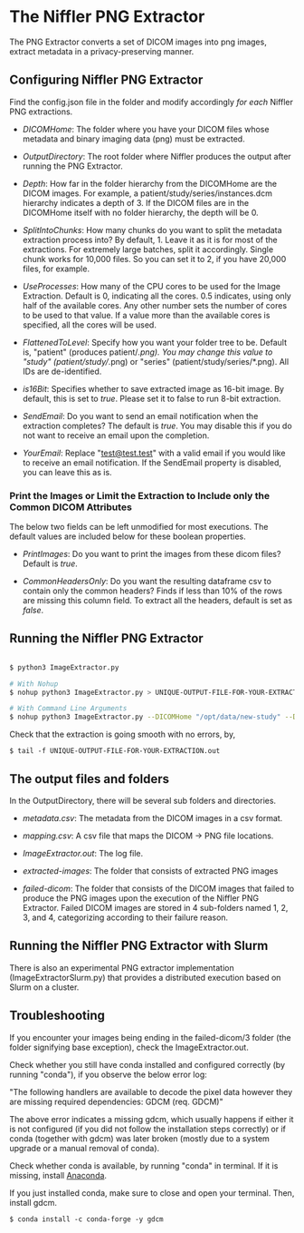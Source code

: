 # The Niffler PNG Extractor

The PNG Extractor converts a set of DICOM images into png images, extract metadata in a privacy-preserving manner.


## Configuring Niffler PNG Extractor

Find the config.json file in the folder and modify accordingly *for each* Niffler PNG extractions.

* *DICOMHome*: The folder where you have your DICOM files whose metadata and binary imaging data (png) must be extracted.

* *OutputDirectory*: The root folder where Niffler produces the output after running the PNG Extractor.

* *Depth*: How far in the folder hierarchy from the DICOMHome are the DICOM images. For example, a patient/study/series/instances.dcm hierarchy indicates a depth of 3. If the DICOM files are in the DICOMHome itself with no folder hierarchy, the depth will be 0.

* *SplitIntoChunks*: How many chunks do you want to split the metadata extraction process into? By default, 1. Leave it as it is for most of the extractions. For extremely large batches, split it accordingly. Single chunk works for 10,000 files. So you can set it to 2, if you have 20,000 files, for example.

* *UseProcesses*: How many of the CPU cores to be used for the Image Extraction. Default is 0, indicating all the cores. 0.5 indicates, using only half of the available cores. Any other number sets the number of cores to be used to that value. If a value more than the available cores is specified, all the cores will be used.

* *FlattenedToLevel*: Specify how you want your folder tree to be. Default is, "patient" (produces patient/*.png). 
  You may change this value to "study" (patient/study/*.png) or "series" (patient/study/series/*.png). All IDs are de-identified.
 
* *is16Bit*:  Specifies whether to save extracted image as 16-bit  image. By default, this is set to _true_. Please set it to false to run 8-bit extraction.
  
* *SendEmail*: Do you want to send an email notification when the extraction completes? The default is _true_. You may disable this if you do not want to receive an email upon the completion.

* *YourEmail*: Replace "test@test.test" with a valid email if you would like to receive an email notification. If the SendEmail property is disabled, you can leave this as is.


### Print the Images or Limit the Extraction to Include only the Common DICOM Attributes

The below two fields can be left unmodified for most executions. The default values are included below for these boolean properties.

* *PrintImages*: Do you want to print the images from these dicom files? Default is _true_.

* *CommonHeadersOnly*: Do you want the resulting dataframe csv to contain only the common headers? Finds if less than 10% of the rows are missing this column field. To extract all the headers, default is set as _false_.


## Running the Niffler PNG Extractor
```bash

$ python3 ImageExtractor.py

# With Nohup
$ nohup python3 ImageExtractor.py > UNIQUE-OUTPUT-FILE-FOR-YOUR-EXTRACTION.out &

# With Command Line Arguments
$ nohup python3 ImageExtractor.py --DICOMHome "/opt/data/new-study" --Depth 0 --PrintImages true --SendEmail true > UNIQUE-OUTPUT-FILE-FOR-YOUR-EXTRACTION.out &
```
Check that the extraction is going smooth with no errors, by,

```
$ tail -f UNIQUE-OUTPUT-FILE-FOR-YOUR-EXTRACTION.out
```

## The output files and folders

In the OutputDirectory, there will be several sub folders and directories.

* *metadata.csv*: The metadata from the DICOM images in a csv format.

* *mapping.csv*: A csv file that maps the DICOM -> PNG file locations.

* *ImageExtractor.out*: The log file.

* *extracted-images*: The folder that consists of extracted PNG images

* *failed-dicom*: The folder that consists of the DICOM images that failed to produce the PNG images upon the execution of the Niffler PNG Extractor. Failed DICOM images are stored in 4 sub-folders named 1, 2, 3, and 4, categorizing according to their failure reason.


## Running the Niffler PNG Extractor with Slurm

There is also an experimental PNG extractor implementation (ImageExtractorSlurm.py) that provides a distributed execution based on Slurm on a cluster.


## Troubleshooting

If you encounter your images being ending in the failed-dicom/3 folder (the folder signifying base exception), check the
ImageExtractor.out.

Check whether you still have conda installed and configured correctly (by running "conda"), if you observe the below error log:

"The following handlers are available to decode the pixel data however they are missing required dependencies: GDCM (req. GDCM)"

The above error indicates a missing gdcm, which usually happens if either it is not configured (if you did not follow the
installation steps correctly) or if conda (together with gdcm) was later broken (mostly due to a system upgrade or a manual removal of conda).

Check whether conda is available, by running "conda" in terminal. If it is missing, install [Anaconda](https://www.anaconda.com/distribution/#download-section).
 
If you just installed conda, make sure to close and open your terminal. Then, install gdcm.

```
$ conda install -c conda-forge -y gdcm 
```
